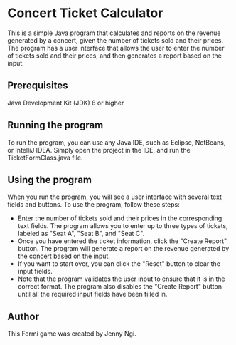 # Concert Ticket Calculator
This is a simple Java program that calculates and reports on the revenue generated by a concert, given the number of tickets sold and their prices. The program has a user interface that allows the user to enter the number of tickets sold and their prices, and then generates a report based on the input.

## Prerequisites
Java Development Kit (JDK) 8 or higher

## Running the program
To run the program, you can use any Java IDE, such as Eclipse, NetBeans, or IntelliJ IDEA. Simply open the project in the IDE, and run the TicketFormClass.java file.

## Using the program
When you run the program, you will see a user interface with several text fields and buttons. To use the program, follow these steps:

- Enter the number of tickets sold and their prices in the corresponding text fields. The program allows you to enter up to three types of tickets, labeled as "Seat A", "Seat B", and "Seat C".
- Once you have entered the ticket information, click the "Create Report" button. The program will generate a report on the revenue generated by the concert based on the input.
- If you want to start over, you can click the "Reset" button to clear the input fields.
- Note that the program validates the user input to ensure that it is in the correct format. The program also disables the "Create Report" button until all the required input fields have been filled in.

## Author
This Fermi game was created by Jenny Ngi.
